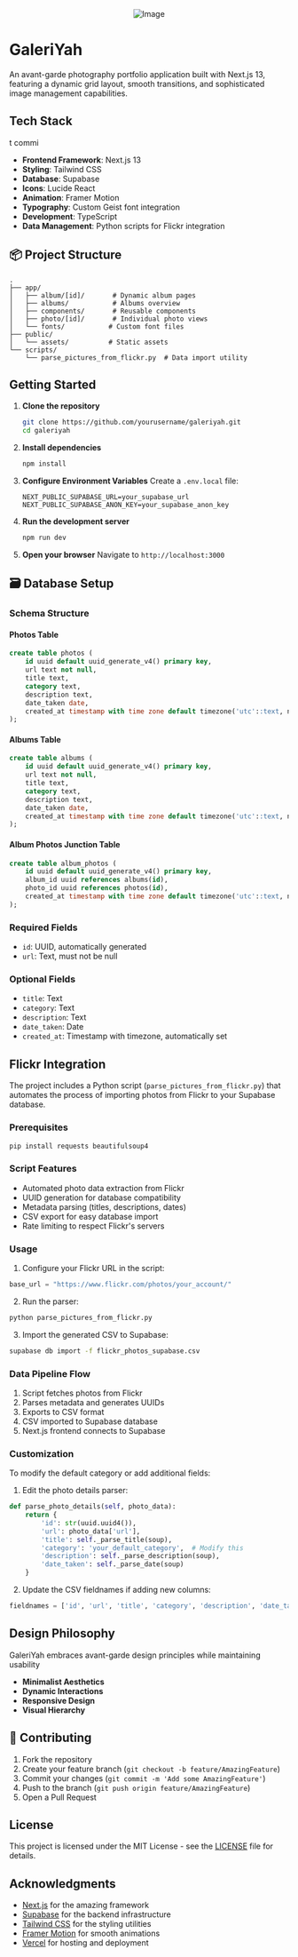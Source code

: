 <div style="display: flex; justify-content: center;">
    <img src="GaleriYah.png" alt="Image">
</div>


# GaleriYah

An avant-garde photography portfolio application built with Next.js 13, featuring a dynamic grid layout, smooth transitions, and sophisticated image management capabilities.

##  Tech Stack
t commi
- **Frontend Framework**: Next.js 13
- **Styling**: Tailwind CSS
- **Database**: Supabase
- **Icons**: Lucide React
- **Animation**: Framer Motion
- **Typography**: Custom Geist font integration
- **Development**: TypeScript
- **Data Management**: Python scripts for Flickr integration

## 📦 Project Structure

```
.
├── app/
│   ├── album/[id]/       # Dynamic album pages
│   ├── albums/           # Albums overview
│   ├── components/       # Reusable components
│   ├── photo/[id]/       # Individual photo views
│   └── fonts/           # Custom font files
├── public/
│   └── assets/          # Static assets
└── scripts/
    └── parse_pictures_from_flickr.py  # Data import utility
```

##  Getting Started

1. **Clone the repository**
   ```bash
   git clone https://github.com/yourusername/galeriyah.git
   cd galeriyah
   ```

2. **Install dependencies**
   ```bash
   npm install
   ```

3. **Configure Environment Variables**
   Create a `.env.local` file:
   ```env
   NEXT_PUBLIC_SUPABASE_URL=your_supabase_url
   NEXT_PUBLIC_SUPABASE_ANON_KEY=your_supabase_anon_key
   ```

4. **Run the development server**
   ```bash
   npm run dev
   ```

5. **Open your browser**
   Navigate to `http://localhost:3000`

## 🗃 Database Setup

### Schema Structure

#### Photos Table
```sql
create table photos (
    id uuid default uuid_generate_v4() primary key,
    url text not null,
    title text,
    category text,
    description text,
    date_taken date,
    created_at timestamp with time zone default timezone('utc'::text, now())
);
```

#### Albums Table
```sql
create table albums (
    id uuid default uuid_generate_v4() primary key,
    url text not null,
    title text,
    category text,
    description text,
    date_taken date,
    created_at timestamp with time zone default timezone('utc'::text, now())
);
```

#### Album Photos Junction Table
```sql
create table album_photos (
    id uuid default uuid_generate_v4() primary key,
    album_id uuid references albums(id),
    photo_id uuid references photos(id),
    created_at timestamp with time zone default timezone('utc'::text, now())
);
```

### Required Fields
- `id`: UUID, automatically generated
- `url`: Text, must not be null

### Optional Fields
- `title`: Text
- `category`: Text
- `description`: Text
- `date_taken`: Date
- `created_at`: Timestamp with timezone, automatically set

## Flickr Integration

The project includes a Python script (`parse_pictures_from_flickr.py`) that automates the process of importing photos from Flickr to your Supabase database.

### Prerequisites
```bash
pip install requests beautifulsoup4
```

### Script Features
- Automated photo data extraction from Flickr
- UUID generation for database compatibility
- Metadata parsing (titles, descriptions, dates)
- CSV export for easy database import
- Rate limiting to respect Flickr's servers

### Usage

1. Configure your Flickr URL in the script:
```python
base_url = "https://www.flickr.com/photos/your_account/"
```

2. Run the parser:
```bash
python parse_pictures_from_flickr.py
```

3. Import the generated CSV to Supabase:
```bash
supabase db import -f flickr_photos_supabase.csv
```

### Data Pipeline Flow
1. Script fetches photos from Flickr
2. Parses metadata and generates UUIDs
3. Exports to CSV format
4. CSV imported to Supabase database
5. Next.js frontend connects to Supabase

### Customization
To modify the default category or add additional fields:

1. Edit the photo details parser:
```python
def parse_photo_details(self, photo_data):
    return {
        'id': str(uuid.uuid4()),
        'url': photo_data['url'],
        'title': self._parse_title(soup),
        'category': 'your_default_category',  # Modify this
        'description': self._parse_description(soup),
        'date_taken': self._parse_date(soup)
    }
```

2. Update the CSV fieldnames if adding new columns:
```python
fieldnames = ['id', 'url', 'title', 'category', 'description', 'date_taken']
```

## Design Philosophy

GaleriYah embraces avant-garde design principles while maintaining usability

- **Minimalist Aesthetics**
- **Dynamic Interactions**
- **Responsive Design**
- **Visual Hierarchy**

## 🤝 Contributing

1. Fork the repository
2. Create your feature branch (`git checkout -b feature/AmazingFeature`)
3. Commit your changes (`git commit -m 'Add some AmazingFeature'`)
4. Push to the branch (`git push origin feature/AmazingFeature`)
5. Open a Pull Request

## License

This project is licensed under the MIT License - see the [LICENSE](LICENSE) file for details.

## Acknowledgments

- [Next.js](https://nextjs.org/) for the amazing framework
- [Supabase](https://supabase.io/) for the backend infrastructure
- [Tailwind CSS](https://tailwindcss.com/) for the styling utilities
- [Framer Motion](https://www.framer.com/motion/) for smooth animations
- [Vercel](https://vercel.com/) for hosting and deployment